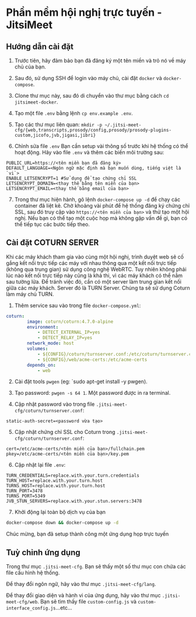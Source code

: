 # Phần mềm hội nghị trực tuyến - JitsiMeet

## Hướng dẫn cài đặt

1. Trước tiên, hãy đảm bảo bạn đã đăng ký một tên miền và trỏ nó về máy chủ của bạn.
2. Sau đó, sử dụng SSH để login vào máy chủ, cài đặt `docker` và `docker-compose`.
3. Clone thư mục này, sau đó di chuyển vào thư mục bằng cách `cd jitsimeet-docker`.
4. Tạo một file `.env` bằng lệnh `cp env.example .env`.
5. Tạo các thư mục liên quan: `mkdir -p ~/.jitsi-meet-cfg/{web,transcripts,prosody/config,prosody/prosody-plugins-custom,jicofo,jvb,jigasi,jibri}`

6. Chỉnh sửa file `.env`
Bạn cần setup vài thông số trước khi hệ thống có thể hoạt động. Hãy vào file `.env` và thêm các biến môi trường sau:
```env
PUBLIC_URL=https://<tên miền bạn đã đăng ký>
DEFAULT_LANGUAGE=<Ngôn ngữ mặc định mà bạn muốn dùng, tiếng việt là `vi`>
ENABLE_LETSENCRYPT=1 #Sử dụng để tạo chứng chỉ SSL
LETSENCRYPT_DOMAIN=<thay thế bằng tên miền của bạn>
LETSENCRYPT_EMAIL=<thay thế bằng email của bạn>
```

7. Trong thư mục hiện hành, gõ lệnh `docker-compose up -d` để chạy các container đã liệt kê. Chờ khoảng vài phút để hệ thống đăng ký chứng chỉ SSL, sau đó truy cập vào `https://<tên miền của bạn>` và thử tạo một hội nghị. Nếu bạn có thể tạo một cuộc họp mà không gặp vấn đề gì, bạn có thể tiếp tục các bước tiếp theo.

## Cài đặt COTURN SERVER

Khi các máy khách tham gia vào cùng một hội nghị, trình duyệt web sẽ cố gắng kết nối trực tiếp các máy với nhau thông qua một kết nối trực tiếp (không qua trung gian) sử dụng công nghệ WebRTC. Tuy nhiên không phải lúc nào kết nối trực tiếp này cũng là khả thi, vì các máy khách có thể nằm sau tường lửa. Để tránh việc đó, cần có một server làm trung gian kết nối giữa các máy khách. Server đó là TURN Server. Chúng ta sẽ sử dụng Coturn làm máy chủ TURN.

1. Thêm service sau vào trong file `docker-compose.yml`:

```yml
coturn:
        image: coturn/coturn:4.7.0-alpine
        environment:
            - DETECT_EXTERNAL_IP=yes
            - DETECT_RELAY_IP=yes
        network_mode: host
        volumes:
            - ${CONFIG}/coturn/turnserver.conf:/etc/coturn/turnserver.conf:Z
            - ${CONFIG}/web/acme-certs:/etc/acme-certs
        depends_on:
            - web
```

2. Cài đặt tools `pwgen` (eg: `sudo apt-get install -y pwgen).

3. Tạo password: `pwgen -s 64 1`. Một password được in ra terminal.

4. Cập nhật password vào trong file `.jitsi-meet-cfg/coturn/turnserver.conf`: 
```env
static-auth-secret=<password vừa tạo>
```

5. Cập nhật chứng chỉ SSL cho Coturn trong `.jitsi-meet-cfg/coturn/turnserver.conf`:
```env
cert=/etc/acme-certs/<tên miền của bạn>/fullchain.pem
pkey=/etc/acme-certs/<tên miền của bạn>/key.pem
```

6. Cập nhật lại file `.env`:

```env
TURN_CREDENTIALS=replace.with.your.turn.credentials
TURN_HOST=replace.with.your.turn.host
TURNS_HOST=replace.with.your.turn.host
TURN_PORT=3478
TURNS_PORT=5349
JVB_STUN_SERVERS=replace.with.your.stun.servers:3478
```

7. Khởi động lại toàn bộ dịch vụ của bạn
```bash
docker-compose down && docker-compose up -d
```

Chúc mừng, bạn đã setup thành công một ứng dụng họp trực tuyến

## Tuỳ chỉnh ứng dụng

Trong thư mục `.jitsi-meet-cfg`. Bạn sẽ thấy một số thư mục con chứa các file cấu hình hệ thống.

Để thay đổi ngôn ngữ, hãy vào thư mục `.jitsi-meet-cfg/lang`.

Để thay đổi giao diện và hành vi của ứng dụng, hãy vào thư mục `.jitsi-meet-cfg/web`. Bạn sẽ tìm thấy file `custom-config.js` và `custom-interface_config.js`...etc...